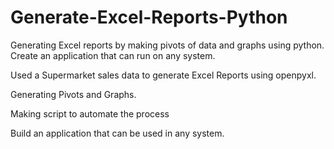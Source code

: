 # Generate-Excel-Reports-Python
Generating Excel reports by making pivots of data and graphs using python. Create an application that can run on any system.

Used a Supermarket sales data to generate Excel Reports using openpyxl.

Generating Pivots and Graphs.

Making script to automate the process 

Build an application that can be used in any system.
